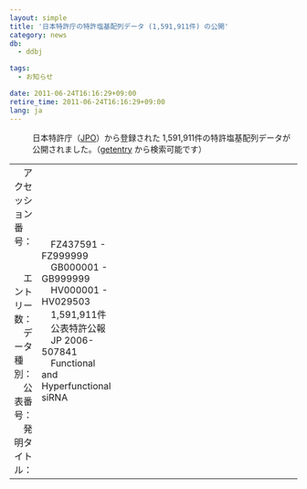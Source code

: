 ```yaml
---
layout: simple
title: '日本特許庁の特許塩基配列データ (1,591,911件) の公開'
category: news
db:
  - ddbj

tags:
  - お知らせ

date: 2011-06-24T16:16:29+09:00
retire_time: 2011-06-24T16:16:29+09:00
lang: ja
---
```


<dl>
    <dd>日本特許庁（<a href="http://www.jpo.go.jp/indexj.htm" target="_blank">JPO</a>）から登録された 1,591,911件の特許塩基配列データが公開されました。（<a href="http://getentry.ddbj.nig.ac.jp/top-j.html" target="_blank">getentry</a> から検索可能です）<br></dd>
</dl>

<table style="border: 0px solid rgb(0, 0, 0);">
    <tbody>
        <tr>
            <td style="border: 0px solid rgb(0, 0, 0);">　アクセッション番号：<br>　<br>　<br>　エントリー数：<br>　データ種別：<br>　公表番号：<br>　発明タイトル：<br></td>
            <td style="border: 0px solid rgb(0, 0, 0);">　FZ437591 - FZ999999<br>　GB000001 - GB999999<br>　HV000001 - HV029503<br>　1,591,911件<br>　公表特許公報<br>　JP 2006-507841<br>　Functional and Hyperfunctional siRNA<br></td>
            <td style="border: 0px solid rgb(0, 0, 0);"><img src="{{ site.baseurl }}/assets/images/news/toumei1px1.gif" alt="" title="toumei1px" width="500px" height="1" class="alignnone size-full wp-image-8047"></td>
            <td style="border: 0px solid rgb(0, 0, 0);"><img src="{{ site.baseurl }}/assets/images/news/toumei1px1.gif" alt="" title="toumei1px" width="500px" height="1" class="alignnone size-full wp-image-8047"></td>
            <td style="border: 0px solid rgb(0, 0, 0);"><img src="{{ site.baseurl }}/assets/images/news/toumei1px1.gif" alt="" title="toumei1px" width="500px" height="1" class="alignnone size-full wp-image-8047"></td>
            <td style="border: 0px solid rgb(0, 0, 0);"><img src="{{ site.baseurl }}/assets/images/news/toumei1px1.gif" alt="" title="toumei1px" width="500px" height="1" class="alignnone size-full wp-image-8047"></td>
        </tr>
    </tbody>
</table>
<div class="space10"></div>

